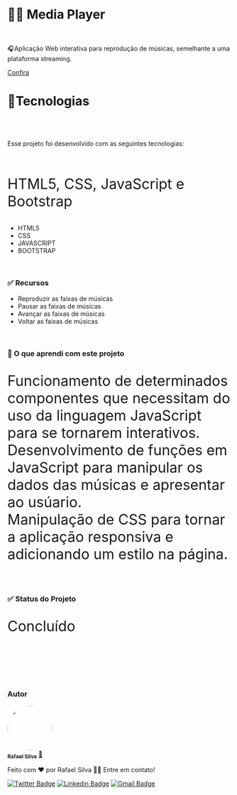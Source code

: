 # 👨‍💻 Media Player
<br>
  <p>🎧Aplicação Web interativa para reprodução de músicas, semelhante a uma plataforma streaming.</p>
    <a href="https://sun-music.netlify.app">Confira</a>
  <br>
<div>
  <h1>🚀Tecnologias<h1>
</div>
  <br>  
    <p>Esse projeto foi desenvolvido com as seguintes tecnologias:</p>
  <br>  
  <p style="font-size:2rem;">HTML5, CSS, JavaScript e Bootstrap</p>
    <ul>
      <li>HTML5</li>
      <li>CSS</li>
      <li>JAVASCRIPT</li>
      <li>BOOTSTRAP</li>
    </ul>
  <br>
    <div>
  <h3>✅ Recursos</h3>
  <ul>
    <li>Reproduzir as faixas de músicas</li>
    <li>Pausar as faixas de músicas</li>
    <li>Avançar as faixas de músicas</li>
    <li>Voltar as faixas de músicas</li>
  </ul>
  <p style"font-size:2rem;"></p>
</div>
    <br>
<div>
  <h3>🦾 O que aprendi com este projeto</h3>
  <p style="font-size:2rem;">Funcionamento de determinados componentes que necessitam do uso da linguagem JavaScript para se tornarem interativos.<br>
    Desenvolvimento de funções em JavaScript para manipular os dados das músicas e apresentar ao usúario.<br>
    Manipulação de CSS para tornar a aplicação responsiva e adicionando um estilo na página.
  </p>
</div>
    <br>
<div>
  <h3>✅ Status do Projeto</h3>
  <p style="font-size:2rem;">Concluído</p>
</div>
    <br>
    <br>
    <br>
    <br>
    <div>
      <h3>Autor</h3>

<a href="https://portfoliorafaelsilva.netlify.app/">
 <img style="border-radius: 50%;" src="https://avatars.githubusercontent.com/u/92217304?s=400&u=ced8cfffbd48faed3905cea21adb467b0aee0afc&v=4" width="100px;" alt=""/>
 <br />
 <sub><b>Rafael Silva</b></sub></a> <a href="https://blog.rocketseat.com.br/author/thiago//">🚀</a>


Feito com ❤️ por Rafael Silva 👋🏽 Entre em contato!

[![Twitter Badge](https://img.shields.io/badge/-@rafaeu21k-1ca0f1?style=flat-square&labelColor=1ca0f1&logo=twitter&logoColor=white&link=https://twitter.com/rafaeu21k)](https://twitter.com/rafaeu21k) [![Linkedin Badge](https://img.shields.io/badge/-Rafael-blue?style=flat-square&logo=Linkedin&logoColor=white&link=https://www.linkedin.com/in/rafael-silva-480a67222/)](https://www.linkedin.com/in/rafael-silva-480a67222/) 
[![Gmail Badge](https://img.shields.io/badge/-rafaelsilvar74@gmail.com-c14438?style=flat-square&logo=Gmail&logoColor=white&link=mailto:rafaelsilvar74@gmail.com)](mailto:rafaelsilvar74@gmail.com)
      </div>
